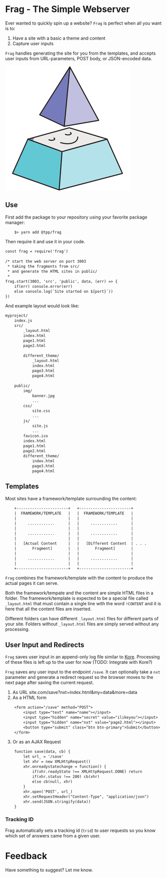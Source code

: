 # Frag - The Simple Webserver

Ever wanted to quickly spin up a website? `Frag` is perfect when all you
want is to:

1. Have a site with a basic a theme and content
2. Capture user inputs

`Frag` handles generating the site for you from the templates, and
accepts user inputs from URL-parameters, POST body, or JSON-encoded
data.

![frag icon](frag.png)


## Use

First add the package to your repository using your favorite package
manager:

        $> yarn add @tpp/frag


Then require it and use it in your code.

```
const frag = require('frag')

/* start the web server on port 3003
 * taking the fragments from src/
 * and generate the HTML sites in public/
 *
frag.start(3003, 'src', 'public', data, (err) => {
    if(err) console.error(err)
    else console.log(`Site started on ${port}`))
})
```

And example layout would look like:

```
myproject/
    index.js
    src/
        _layout.html
        index.html
        page1.html
        page2.html

        different_theme/
            _layout.html
            index.html
            page3.html
            page4.html

    public/
        img/
            banner.jpg
            ...
        css/
            site.css
            ...
        js/
            site.js
            ...
        favicon.ico
        index.html
        page1.html
        page2.html
        different_theme/
            index.html
            page3.html
            page4.html
```



## Templates
Most sites have a framework/template surrounding the content:

```
    +-----------------------+   +-----------------------+
    |  FRAMEWORK/TEMPLATE   |   |  FRAMEWORK/TEMPLATE   |
    |                       |   |                       |
    |     ............      |   |     ............      |
    |                       |   |                       |
    |     ............      |   |     ............      |
    |                       |   |                       |
    |   [Actual Content     |   |   [Different Content  | . . .
    |       Fragment]       |   |       Fragment]       |
    |                       |   |                       |
    |     ............      |   |     ............      |
    |                       |   |                       |
    +-----------------------+   +-----------------------+
```

`Frag` combines the framework/template with the content to produce the
actual pages it can serve.

Both the framework/tempate and the content are simple HTML files in a
folder. The framework/template is expected to be a special file called
`_layout.html` that must contain a single line with the word `!CONTENT`
and it is here that all the content files are inserted.

Different folders can have different `_layout.html` files for different
parts of your site. Folders without `_layout.html` files are simply
served without any processing.


## User Input and Redirects

`Frag` saves user input in an append-only log file similar to
[Kore](https://www.npmjs.com/package/koredb). Processing of these files
is left up to the user for now (TODO: Integrate with Kore?)

`Frag` saves any user input to the endpoint `/save`. It can optionally
take a `nxt` parameter and generate a redirect request so the browser
moves to the next page after saving the current request.

1. As URL
        site.com/save?nxt=index.html&my=data&more=data
2. As a HTML form
```
    <form action="/save" method="POST">
        <input type="text" name="name"></input>
        <input type="hidden" name="secret" value="ilikeyou"></input>
        <input type="hidden" name="nxt" value="page2.html"></input>
        <button type="submit" class="btn btn-primary">Submit</button>
    </form>
```
3. Or as an AJAX Request
```
    function save(data, cb) {
        let url_ = '/save'
        let xhr = new XMLHttpRequest()
        xhr.onreadystatechange = function() {
            if(xhr.readyState !== XMLHttpRequest.DONE) return
            if(xhr.status !== 200) cb(xhr)
            else cb(null, xhr)
        }
        xhr.open('POST', url_)
        xhr.setRequestHeader("Content-Type", "application/json")
        xhr.send(JSON.stringify(data))
    }
```


### Tracking ID
Frag automatically sets a tracking id (`trid`) to user requests so you
know which set of answers came from a given user.

# Feedback
Have something to suggest? Let me know.

